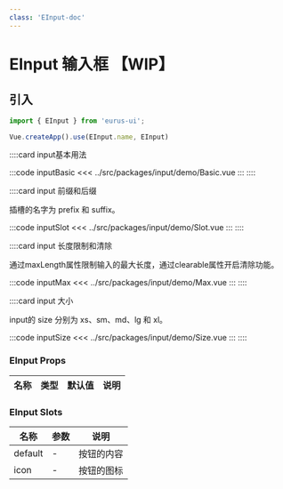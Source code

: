 ```yaml
---
class: 'EInput-doc'
---
```

# EInput 输入框 【WIP】

## 引入

```javascript
import { EInput } from 'eurus-ui';

Vue.createApp().use(EInput.name, EInput)
```

::::card input基本用法

:::code inputBasic
<<< ../src/packages/input/demo/Basic.vue
:::
::::

::::card input 前缀和后缀

插槽的名字为 prefix 和 suffix。

:::code inputSlot
<<< ../src/packages/input/demo/Slot.vue
:::
::::

::::card input 长度限制和清除

通过maxLength属性限制输入的最大长度，通过clearable属性开启清除功能。

:::code inputMax
<<< ../src/packages/input/demo/Max.vue
:::
::::


::::card input 大小

input的 size 分别为 xs、sm、md、lg 和 xl。

:::code inputSize
<<< ../src/packages/input/demo/Size.vue
:::
::::


### EInput Props

| 名称 | 类型 | 默认值 | 说明 |
| --- | --- | --- | --- |



###  EInput Slots

| 名称    | 参数 | 说明       |
| ------- | ---- | ---------- |
| default | -    | 按钮的内容 |
| icon    | -    | 按钮的图标 |
